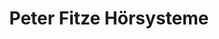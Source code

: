 ---
title: "Peter Fitze Hörsysteme"
url: /eislingen-fils/peter-fitze-hoersysteme/
shop: Hörgeräte
---